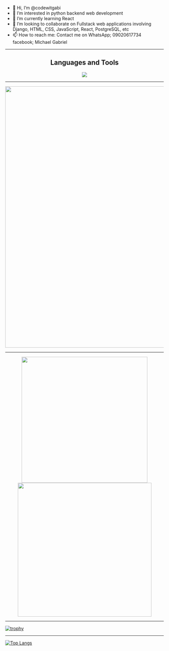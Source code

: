 - 👋 Hi, I’m @codewitgabi
- 👀 I’m interested in python backend web development
- 🌱 I’m currently learning React
- 💞️ I’m looking to collaborate on Fullstack web applications involving Django, HTML, CSS, JavaScript, React, PostgreSQL, etc
- 📫 How to reach me: Contact me on WhatsApp; 09020617734\
facebook; Michael Gabriel

<!---
codewitgabi/codewitgabi is a ✨ special ✨ repository because its `README.md` (this file) appears on your GitHub profile.
You can click the Preview link to take a look at your changes.
--->

---

<h2 align="center">Languages and Tools</h2>
<p align="center"> 
  <img src="https://skillicons.dev/icons?i=react,js,python,django,nodejs,tailwindcss,express,postgres,shell,html,css,git,github,vscode,bootstrap&perline=8">
</p>

---

<p align="center">
  <img width="830" src="https://github-readme-activity-graph.vercel.app/graph?username=codewitgabi&bg_color=21232a&color=a8eeff&line=61dafb&point=f0fcff&area=true&hide_border=false" />
<a href="https://github.com/codewitgabi/github-stats">
</p>

 ---

<p align="center">
  <img width="400" src="https://github-readme-stats.vercel.app/api?username=codewitgabi&count_private=true&show_icons=true&theme=react" />  <img width="425" src="https://streak-stats.demolab.com/?user=codewitgabi&theme=react" />
</p>

 ---
 
[![trophy](https://github-profile-trophy.vercel.app/?username=codewitgabi&row=2&column=3&theme=onedark&rank=-C,-B)](https://github.com/codewitgabi/github-profile-trophy)


---
[![Top Langs](https://github-readme-stats.vercel.app/api/top-langs/?username=codewitgabi)](https://github.com/codewitgabi/github-readme-stats)
